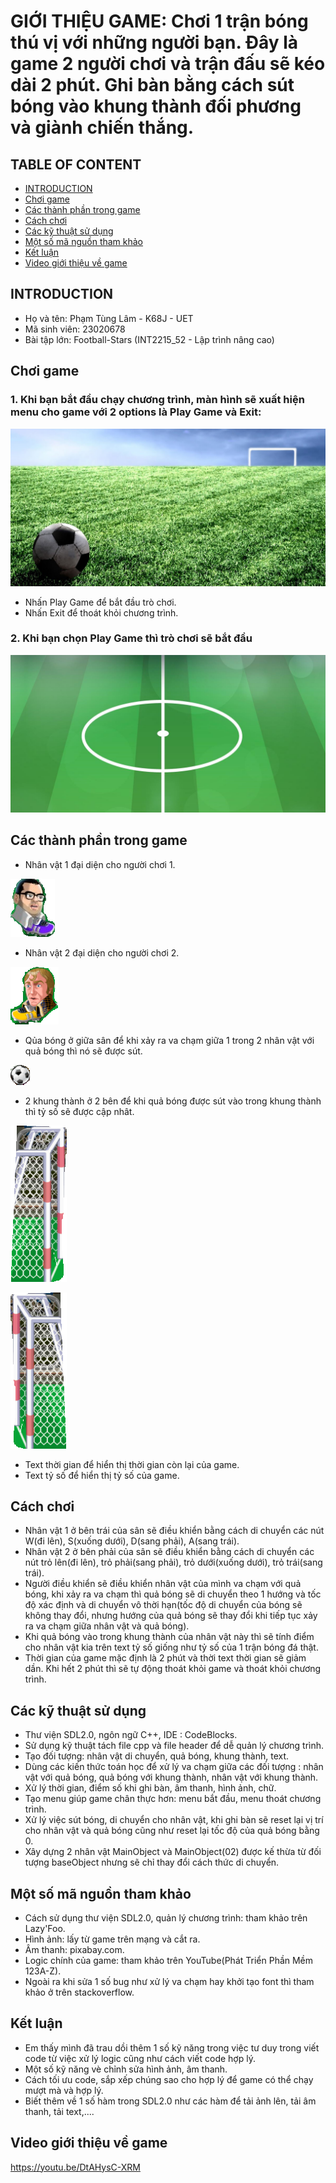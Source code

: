 # GIỚI THIỆU GAME: Chơi 1 trận bóng thú vị với những người bạn. Đây là game 2 người chơi và trận đấu sẽ kéo dài 2 phút. Ghi bàn bằng cách sút bóng vào khung thành đối phương và giành chiến thắng.
## TABLE OF CONTENT
* [INTRODUCTION](#introduction)
* [Chơi game](#chơi-game)
* [Các thành phần trong game](#các-thành-phần-trong-game)
* [Cách chơi](#cách-chơi)
* [Các kỹ thuật sử dụng](#các-kỹ-thuật-sử-dụng)
* [Một số mã nguồn tham khảo](#một-số-mã-nguồn-tham-khảo)
* [Kết luận](#kết-luận)
* [Video giới thiệu về game](#video-giới-thiệu-về-game)
## INTRODUCTION
- Họ và tên: Phạm Tùng Lâm - K68J - UET
- Mã sinh viên: 23020678
- Bài tập lớn: Football-Stars (INT2215_52 - Lập trình nâng cao)
## Chơi game 
### 1. Khi bạn bắt đầu chạy chương trình, màn hình sẽ xuất hiện menu cho game với 2 options là Play Game và Exit:
![im](start_menu_game.png)
- Nhấn Play Game để bắt đầu trò chơi.
- Nhấn Exit để thoát khỏi chương trình.
### 2.  Khi bạn chọn Play Game thì trò chơi sẽ bắt đầu
![im](field02.png)

## Các thành phần trong game
- Nhân vật 1 đại diện cho người chơi 1.
 
![im](nv1.png)
- Nhân vật 2 đại diện cho người chơi 2.
  
![im](nv2.png)
- Qủa bóng ở giữa sân để khi xảy ra va chạm giữa 1 trong 2 nhân vật với quả bóng thì nó sẽ được sút.
  
![im](ball.png)  
- 2 khung thành ở 2 bên để khi quả bóng được sút vào trong khung thành thì tỷ số sẽ được cập nhât.

![im](khungthanh.png)

![im](khungthanh(02).png)
- Text thời gian để hiển thị thời gian còn lại của game.
- Text tỷ số để hiển thị tỷ số của game.
## Cách chơi
- Nhân vật 1 ở bên trái của sân sẽ điều khiển bằng cách di chuyển các nút W(đi lên), S(xuống dưới), D(sang phải), A(sang trái).
- Nhân vật 2 ở bên phải của sân sẽ điều khiển bằng cách di chuyển các nút trỏ lên(đi lên), trỏ phải(sang phải), trỏ dưới(xuống dưới), trỏ trái(sang trái).
- Người điều khiển sẽ điều khiển nhân vật của mình va chạm với quả bóng, khi xảy ra va chạm thì quả bóng sẽ di chuyển theo 1 hướng và tốc độ xác định và di chuyển vô thời hạn(tốc độ di chuyển của bóng sẽ không thay đổi, nhưng hướng của quả bóng sẽ thay đổi khi tiếp tục xảy ra va chạm giữa nhân vật và quả bóng).
- Khi quả bóng vào trong khung thành của nhân vật này thì sẽ tính điểm cho nhân vật kia trên text tỷ số giống như tỷ số của 1 trận bóng đá thật.
- Thời gian của game mặc định là 2 phút và thời text thời gian sẽ giảm dần. Khi hết 2 phút thì sẽ tự động thoát khỏi game và thoát khỏi chương trình.
## Các kỹ thuật sử dụng
- Thư viện SDL2.0, ngôn ngữ C++, IDE : CodeBlocks.
- Sử dụng kỹ thuật tách file cpp và file header để dễ quản lý chương trình.
- Tạo đối tượng: nhân vật di chuyển, quả bóng, khung thành, text.
- Dùng các kiến thức toán học để xử lý va chạm giữa các đối tượng : nhân vật với quả bóng, quả bóng với khung thành, nhân vật với khung thành.
- Xử lý thời gian, điểm số khi ghi bàn, âm thanh, hình ảnh, chữ.
- Tạo menu giúp game chân thực hơn: menu bắt đầu, menu thoát chương trình.
- Xử lý việc sút bóng, di chuyển cho nhân vật, khi ghi bàn sẽ reset lại vị trí cho nhân vật và quả bóng cũng như reset lại tốc độ của quả bóng bằng 0.
- Xây dựng 2 nhân vật MainObject và MainObject(02) được kế thừa từ đối tượng baseObject nhưng sẽ chỉ thay đổi cách thức di chuyển.

## Một số mã nguồn tham khảo
- Cách sử dụng thư viện SDL2.0, quản lý chương trình: tham khảo trên Lazy'Foo.
- Hình ảnh: lấy từ game trên mạng và cắt ra.
- Âm thanh: pixabay.com.
- Logic chính của game: tham khảo trên YouTube(Phát Triển Phần Mềm 123A-Z).
- Ngoài ra khi sửa 1 số bug như xử lý va chạm hay khởi tạo font thì tham khảo ở trên stackoverflow.
## Kết luận
- Em thấy mình đã trau dồi thêm 1 số kỹ năng trong việc tư duy trong viết code từ việc xử lý logic cũng như cách viết code hợp lý.
- Một số kỹ năng vè chỉnh sửa hình ảnh, âm thanh.
- Cách tối ưu code, sắp xếp chúng sao cho hợp lý để game có thể chạy mượt mà và hợp lý.
- Biết thêm về 1 số hàm trong SDL2.0 như các hàm để tải ảnh lên, tải âm thanh, tải text,....
## Video giới thiệu về game
https://youtu.be/DtAHysC-XRM
